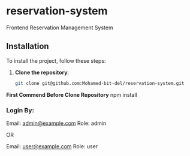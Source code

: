 # reservation-system
Frontend Reservation Management System

## Installation

To install the project, follow these steps:

1. **Clone the repository**:
   ```bash
   git clone git@github.com:Mohamed-bit-del/reservation-system.git

**First Commend Before Clone Repository**
npm install

### Login By:

Email: admin@example.com
Role: admin

   OR
 
Email: user@example.com
Role: user
